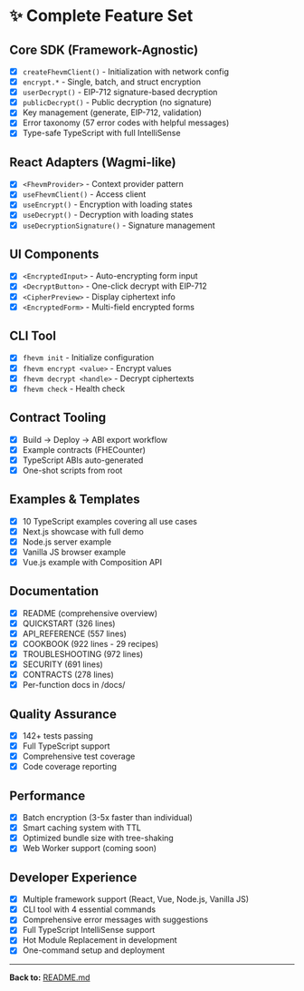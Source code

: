 # ✨ Complete Feature Set

## Core SDK (Framework-Agnostic)

- [x] `createFhevmClient()` - Initialization with network config
- [x] `encrypt.*` - Single, batch, and struct encryption
- [x] `userDecrypt()` - EIP-712 signature-based decryption
- [x] `publicDecrypt()` - Public decryption (no signature)
- [x] Key management (generate, EIP-712, validation)
- [x] Error taxonomy (57 error codes with helpful messages)
- [x] Type-safe TypeScript with full IntelliSense

## React Adapters (Wagmi-like)

- [x] `<FhevmProvider>` - Context provider pattern
- [x] `useFhevmClient()` - Access client
- [x] `useEncrypt()` - Encryption with loading states
- [x] `useDecrypt()` - Decryption with loading states
- [x] `useDecryptionSignature()` - Signature management

## UI Components

- [x] `<EncryptedInput>` - Auto-encrypting form input
- [x] `<DecryptButton>` - One-click decrypt with EIP-712
- [x] `<CipherPreview>` - Display ciphertext info
- [x] `<EncryptedForm>` - Multi-field encrypted forms

## CLI Tool

- [x] `fhevm init` - Initialize configuration
- [x] `fhevm encrypt <value>` - Encrypt values
- [x] `fhevm decrypt <handle>` - Decrypt ciphertexts
- [x] `fhevm check` - Health check

## Contract Tooling

- [x] Build → Deploy → ABI export workflow
- [x] Example contracts (FHECounter)
- [x] TypeScript ABIs auto-generated
- [x] One-shot scripts from root

## Examples & Templates

- [x] 10 TypeScript examples covering all use cases
- [x] Next.js showcase with full demo
- [x] Node.js server example
- [x] Vanilla JS browser example
- [x] Vue.js example with Composition API

## Documentation

- [x] README (comprehensive overview)
- [x] QUICKSTART (326 lines)
- [x] API_REFERENCE (557 lines)
- [x] COOKBOOK (922 lines - 29 recipes)
- [x] TROUBLESHOOTING (972 lines)
- [x] SECURITY (691 lines)
- [x] CONTRACTS (278 lines)
- [x] Per-function docs in /docs/

## Quality Assurance

- [x] 142+ tests passing
- [x] Full TypeScript support
- [x] Comprehensive test coverage
- [x] Code coverage reporting

## Performance

- [x] Batch encryption (3-5x faster than individual)
- [x] Smart caching system with TTL
- [x] Optimized bundle size with tree-shaking
- [x] Web Worker support (coming soon)

## Developer Experience

- [x] Multiple framework support (React, Vue, Node.js, Vanilla JS)
- [x] CLI tool with 4 essential commands
- [x] Comprehensive error messages with suggestions
- [x] Full TypeScript IntelliSense support
- [x] Hot Module Replacement in development
- [x] One-command setup and deployment

---

**Back to:** [README.md](README.md)

